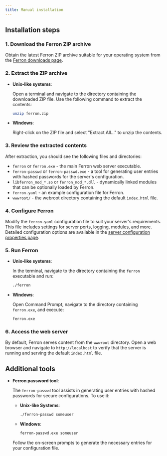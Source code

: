 ```yaml
---
title: Manual installation
---
```


## Installation steps

### 1. Download the Ferron ZIP archive

Obtain the latest Ferron ZIP archive suitable for your operating system from the [Ferron downloads page](/download).

### 2. Extract the ZIP archive

- **Unix-like systems**:

  Open a terminal and navigate to the directory containing the downloaded ZIP file. Use the following command to extract the contents:

  ```bash
  unzip ferron.zip
  ```

- **Windows**:

  Right-click on the ZIP file and select "Extract All..." to unzip the contents.

### 3. Review the extracted contents

After extraction, you should see the following files and directories:

- `ferron` or `ferron.exe` - the main Ferron web server executable.
- `ferron-passwd` or `ferron-passwd.exe` - a tool for generating user entries with hashed passwords for the server's configuration.
- `libferron_mod_*.so` or `ferron_mod_*.dll` - dynamically linked modules that can be optionally loaded by Ferron.
- `ferron.yaml` - an example configuration file for Ferron.
- `wwwroot/` - the webroot directory containing the default `index.html` file.

### 4. Configure Ferron

Modify the `ferron.yaml` configuration file to suit your server's requirements. This file includes settings for server ports, logging, modules, and more. Detailed configuration options are available in the [server configuration properties page](/docs/configuration).

### 5. Run Ferron

- **Unix-like systems**:

  In the terminal, navigate to the directory containing the `ferron` executable and run:

  ```bash
  ./ferron
  ```

- **Windows**:

  Open Command Prompt, navigate to the directory containing `ferron.exe`, and execute:

  ```cmd
  ferron.exe
  ```

### 6. Access the web server

By default, Ferron serves content from the `wwwroot` directory. Open a web browser and navigate to `http://localhost` to verify that the server is running and serving the default `index.html` file.

## Additional tools

- **Ferron password tool**:

  The `ferron-passwd` tool assists in generating user entries with hashed passwords for secure configurations. To use it:

  - **Unix-like Systems**:
    ```bash
    ./ferron-passwd someuser
    ```
  - **Windows**:
    ```cmd
    ferron-passwd.exe someuser
    ```

  Follow the on-screen prompts to generate the necessary entries for your configuration file.